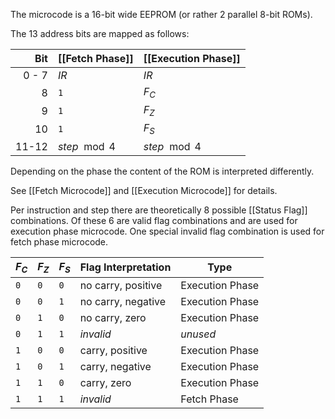 The microcode is a 16-bit wide EEPROM (or rather 2 parallel 8-bit ROMs).

The 13 address bits are mapped as follows:

|   Bit | [[Fetch Phase]] | [[Execution Phase]] |
| ----: | --------------- | ------------------- |
| 0 - 7 | $IR$            | $IR$                |
|     8 | `1`             | $F_C$               |
|     9 | `1`             | $F_Z$               |
|    10 | `1`             | $F_S$               |
| 11-12 | $step \mod 4$   | $step \mod 4$       |

Depending on the phase the content of the ROM is interpreted differently.

See [[Fetch Microcode]] and [[Execution Microcode]] for details.

Per instruction and step there are theoretically 8 possible [[Status Flag]] combinations. Of these 6 are valid flag combinations and are used for execution phase microcode. One special invalid flag combination is used for fetch phase microcode.

| $F_C$ | $F_Z$ | $F_S$ | Flag Interpretation | Type            |
| ----- | ----- | ----- | ------------------- | --------------- |
| `0`   | `0`   | `0`   | no carry, positive  | Execution Phase |
| `0`   | `0`   | `1`   | no carry, negative  | Execution Phase |
| `0`   | `1`   | `0`   | no carry, zero      | Execution Phase |
| `0`   | `1`   | `1`   | _invalid_           | _unused_        |
| `1`   | `0`   | `0`   | carry, positive     | Execution Phase |
| `1`   | `0`   | `1`   | carry, negative     | Execution Phase |
| `1`   | `1`   | `0`   | carry, zero         | Execution Phase |
| `1`   | `1`   | `1`   | _invalid_           | Fetch Phase     |
